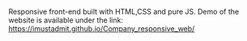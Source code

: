 Responsive front-end built with HTML,CSS and pure JS. Demo of the website is available under the link: https://imustadmit.github.io/Company_responsive_web/
